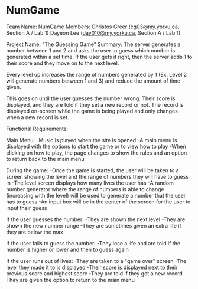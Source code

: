 # NumGame
Team Name: NumGame
Members: 
Christos Greer (cg03@my.yorku.ca, Section A / Lab 1)
Dayeon Lee (day010@my.yorku.ca, Section A / Lab 1)



Project Name: “The Guessing Game”
Summary: 
The server generates a number between 1 and 2  and asks the user to guess which number is generated within a set time. If the user gets it right, then the server adds 1 to their score and they move on to the next level. 

Every level up increases the range of numbers generated by 1 (Ex. Level 2 will generate numbers between 1 and 3) and reduce the amount of time given.

This goes on until the user guesses the number wrong. Their score is displayed, and they are told if they set a new record or not. The record is displayed on-screen while the game is being played and only changes when a new record is set.

Functional Requirements:

 Main Menu:
-Music is played when the site is opened
-A main menu is displayed with the options to start the game or to view how to play
-When clicking on how to play, the page changes to show the rules and an option to return back to the main menu

During the game:
 -Once the game is started, the user will be taken to a screen showing the level and the range of numbers they will have to guess in
 -The level screen displays how many lives the user has
 -A random number generator where the range of numbers is able to change (increasing with the level) will be used to generate a number that the user has to guess
-An input box will be in the center of the screen for the user to input their guess

If the user guesses the number:
    -They are shown the next level
    -They are shown the new number range
    -They are sometimes given an extra life if they are below the max

If the user fails to guess the number:
    -They lose a life and are told if the number is higher or lower and then to guess again

If the user runs out of lives:
    -They are taken to a "game over" screen
    -The level they made it to is displayed
    -Their score is displayed next to their previous score and highest score
    -They are told if they got a new record
    -They are given the option to return to the main menu
